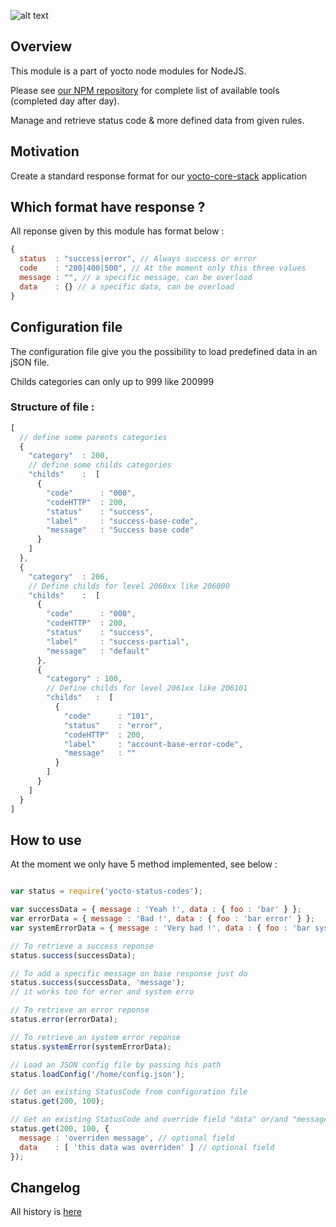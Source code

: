 ![alt text](https://david-dm.org/yoctore/yocto-status-codes.svg "Dependencies Status")

## Overview

This module is a part of yocto node modules for NodeJS.

Please see [our NPM repository](https://www.npmjs.com/~yocto) for complete list of available tools (completed day after day).

Manage and retrieve status code & more defined data from given rules.

## Motivation

Create a standard response format for our [yocto-core-stack](https://www.npmjs.com/package/yocto-core-stack) application

## Which format have response ?

All reponse given by this module has format below :

```javascript
{
  status  : "success|error", // Always success or error
  code    : "200|400|500", // At the moment only this three values
  message : "", // a specific message, can be overload
  data    : {} // a specific data, can be overload
}
```

## Configuration file

The configuration file give you the possibility to load predefined data in an jSON file.

Childs categories can only up to 999 like 200999

### Structure of file :

```javascript
[
  // define some parents categories
  {
    "category"  : 200,
    // define some childs categories
    "childs"    :  [
      {
        "code"      : "000",
        "codeHTTP"  : 200,
        "status"    : "success",
        "label"     : "success-base-code",
        "message"   : "Success base code"
      }
    ]
  },
  {
    "category"  : 206,
    // Define childs for level 2060xx like 206000
    "childs"    :  [
      {
        "code"      : "000",
        "codeHTTP"  : 200,
        "status"    : "success",
        "label"     : "success-partial",
        "message"   : "default"
      },
      {
        "category" : 100,
        // Define childs for level 2061xx like 206101
        "childs"   :  [
          {
            "code"      : "101",
            "status"    : "error",
            "codeHTTP"  : 200,
            "label"     : "account-base-error-code",
            "message"   : ""
          }
        ]
      }
    ]
  }
]
```

## How to use

At the moment we only have 5 method implemented, see below :

```javascript

var status = require('yocto-status-codes');

var successData = { message : 'Yeah !', data : { foo : 'bar' } };
var errorData = { message : 'Bad !', data : { foo : 'bar error' } };
var systemErrorData = { message : 'Very bad !', data : { foo : 'bar system' } };

// To retrieve a success reponse
status.success(successData);

// To add a specific message on base response just do
status.success(successData, 'message');
// it works too for error and system erro

// To retrieve an error reponse
status.error(errorData);

// To retrieve an system error reponse
status.systemError(systemErrorData);

// Load an JSON config file by passing his path
status.loadConfig('/home/config.json');

// Get an existing StatusCode from configuration file
status.get(200, 100);

// Get an existing StatusCode and override field "data" or/and "message"
status.get(200, 100, {
  message : 'overriden message', // optional field
  data    : [ 'this data was overriden' ] // optional field
});
```


## Changelog

All history is [here](https://github.com/yoctore/yocto-status-codes/blob/master/CHANGELOG.md)

